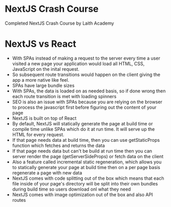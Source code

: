 # NextJS Crash Course 
Completed NextJS Crash Course by Laith Academy

# NextJS vs React
- With SPAs instead of making a request to the server every time a user visited a new page your application would load all HTML, CSS, JavaScript on the inital request.
- So subsequent route transitions would happen on the client giving the app a more native like feel.
- SPAs have large bundle sizes
- With SPAs, the data is loaded on as needed basis, so if done wrong then each route transition is met with loading spinners
- SEO is also an issue with SPAs because you are relying on the browser to process the javascript first before figuring out the content of your page
- NextJS is built on top of React
- By default, NextJS will statically generate the page at build time or compile time unlike SPAs which do it at run time. It will serve up the HTML for every request.
- If that page needs data at build time, then you can use getStaticProps function which fetches and returns the data
- If that page needs data but can't be build at run time then you can server render the page (getServerSideProps) or fetch data on the client
- Also a feature called incremental static regeneration, which allows you to statically generate your page at build time then on a per page basis regenerate a page with new data
- NextJS comes with code splitting out of the box which means that each file inside of your page's directory will be split into their own bundles during build time so users download onl what they need
- NextJS comes with image optimization out of the box and also API routes
